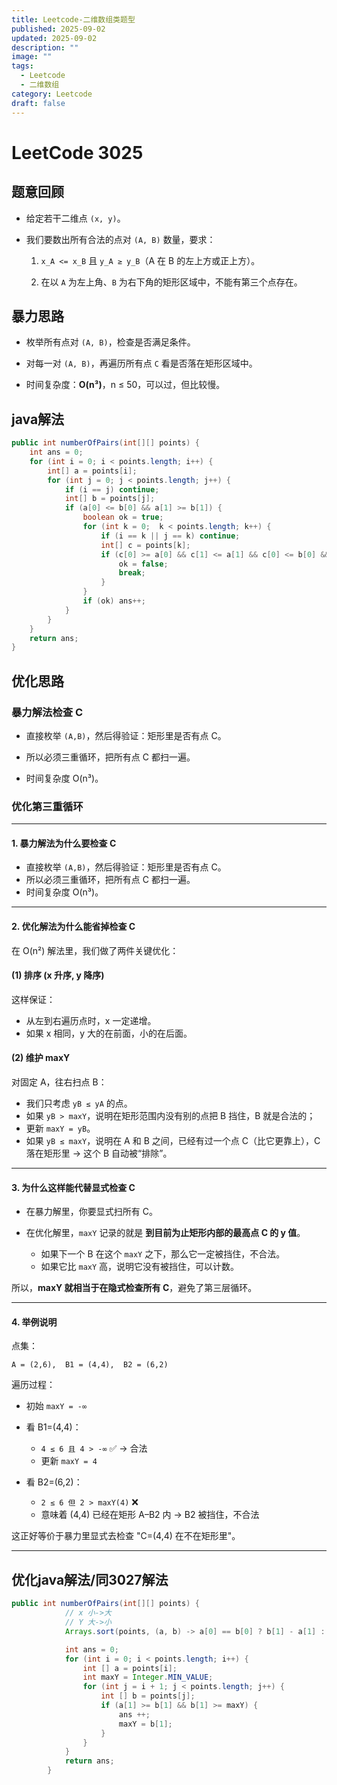 ```yaml
---
title: Leetcode-二维数组类题型
published: 2025-09-02
updated: 2025-09-02
description: ""
image: ""
tags:
  - Leetcode
  - 二维数组
category: Leetcode
draft: false
---
```

# LeetCode 3025

## 题意回顾

- 给定若干二维点 `(x, y)`。
    
- 我们要数出所有合法的点对 `(A, B)` 数量，要求：
    
    1. `x_A <= x_B` 且 `y_A ≥ y_B`（A 在 B 的左上方或正上方）。
        
    2. 在以 `A` 为左上角、`B` 为右下角的矩形区域中，不能有第三个点存在。

## 暴力思路

- 枚举所有点对 `(A, B)`，检查是否满足条件。
    
- 对每一对 `(A, B)`，再遍历所有点 `C` 看是否落在矩形区域中。
    
- 时间复杂度：**O(n³)**，n ≤ 50，可以过，但比较慢。

## java解法

```java
public int numberOfPairs(int[][] points) {  
    int ans = 0;  
    for (int i = 0; i < points.length; i++) {  
        int[] a = points[i];  
        for (int j = 0; j < points.length; j++) {  
            if (i == j) continue;  
            int[] b = points[j];  
            if (a[0] <= b[0] && a[1] >= b[1]) {  
                boolean ok = true;  
                for (int k = 0;  k < points.length; k++) {  
                    if (i == k || j == k) continue;  
                    int[] c = points[k];  
                    if (c[0] >= a[0] && c[1] <= a[1] && c[0] <= b[0] && c[1] >= b[1]) {  
                        ok = false;  
                        break;  
                    }  
                }  
                if (ok) ans++;  
            }  
        }  
    }  
    return ans;  
}
```

## 优化思路

### 暴力解法检查 C

- 直接枚举 `(A,B)`，然后得验证：矩形里是否有点 C。
    
- 所以必须三重循环，把所有点 C 都扫一遍。
    
- 时间复杂度 O(n³)。

### 优化第三重循环

---

#### 1. 暴力解法为什么要检查 C

* 直接枚举 `(A,B)`，然后得验证：矩形里是否有点 C。
* 所以必须三重循环，把所有点 C 都扫一遍。
* 时间复杂度 O(n³)。

---

#### 2. 优化解法为什么能省掉检查 C

在 O(n²) 解法里，我们做了两件关键优化：

#### **(1) 排序 (x 升序, y 降序)**

这样保证：

* 从左到右遍历点时，x 一定递增。
* 如果 x 相同，y 大的在前面，小的在后面。

#### **(2) 维护 maxY**

对固定 A，往右扫点 B：

* 我们只考虑 `yB ≤ yA` 的点。
* 如果 `yB > maxY`，说明在矩形范围内没有别的点把 B 挡住，B 就是合法的；
* 更新 `maxY = yB`。
* 如果 `yB ≤ maxY`，说明在 A 和 B 之间，已经有过一个点 C（比它更靠上），C 落在矩形里 → 这个 B 自动被“排除”。

---

#### 3. 为什么这样能代替显式检查 C

* 在暴力解里，你要显式扫所有 C。
* 在优化解里，`maxY` 记录的就是 **到目前为止矩形内部的最高点 C 的 y 值**。

  * 如果下一个 B 在这个 `maxY` 之下，那么它一定被挡住，不合法。
  * 如果它比 `maxY` 高，说明它没有被挡住，可以计数。

所以，**maxY 就相当于在隐式检查所有 C**，避免了第三层循环。

---

#### 4. 举例说明

点集：

```
A = (2,6),  B1 = (4,4),  B2 = (6,2)
```

遍历过程：

* 初始 `maxY = -∞`
* 看 B1=(4,4)：

  * `4 ≤ 6 且 4 > -∞` ✅ → 合法
  * 更新 `maxY = 4`
* 看 B2=(6,2)：

  * `2 ≤ 6 但 2 > maxY(4)` ❌
  * 意味着 (4,4) 已经在矩形 A–B2 内 → B2 被挡住，不合法

这正好等价于暴力里显式去检查 "C=(4,4) 在不在矩形里"。

---

## 优化java解法/同3027解法

```java
public int numberOfPairs(int[][] points) {
            // x 小->大
            // Y 大->小
            Arrays.sort(points, (a, b) -> a[0] == b[0] ? b[1] - a[1] : a[0] - b[0]);

            int ans = 0;
            for (int i = 0; i < points.length; i++) {
                int [] a = points[i];
                int maxY = Integer.MIN_VALUE;
                for (int j = i + 1; j < points.length; j++) {
                    int [] b = points[j];
                    if (a[1] >= b[1] && b[1] >= maxY) {
                        ans ++;
                        maxY = b[1];
                    }
                }
            }
            return ans;
        }
```



